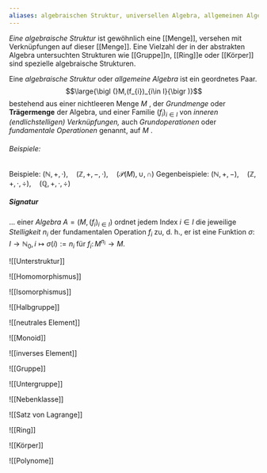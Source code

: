 ```yaml
---
aliases: algebraischen Struktur, universellen Algebra, allgemeinen Algebra
---
```

*Eine algebraische Struktur* ist gewöhnlich eine [[Menge]], versehen mit Verknüpfungen auf dieser [[Menge]]. Eine Vielzahl der in der abstrakten Algebra untersuchten Strukturen wie [[Gruppe]]n, [[Ring]]e oder [[Körper]] sind spezielle algebraische Strukturen.

Eine *algebraische Struktur* oder *allgemeine Algebra* ist ein geordnetes Paar.
$$\large{\bigl (}M,(f_{i})_{i\in I}{\bigr )}$$
bestehend aus einer nichtleeren Menge $M$ , der _Grundmenge_ oder **Trägermenge** der Algebra, und einer Familie $(f_{i})_{i\in I}$ von _inneren (endlichstelligen) Verknüpfungen,_ auch _Grundoperationen_ oder _fundamentale Operationen_ genannt, auf $M$ . 

###### Beispiele:
Beispiele:    $(\mathbb N, +, ·), \quad (\mathbb Z, +, −, ·),\quad (\mathcal P(M), ∪, ∩)$ 
Gegenbeispiele:    $(\mathbb N, +, −),\quad (\mathbb Z, +, ·, ÷),\quad (\mathbb Q, +, ·, ÷)$

##### Signatur 
... einer *Algebra* $A ={\bigl (}M,(f_{i})_{i\in I}{\bigr )}$ ordnet jedem Index $i ∈ I$  die jeweilige *Stelligkeit* $n_i$ der fundamentalen Operation $f_i$ zu, d. h., er ist eine Funktion $\sigma \colon I\to \mathbb {N} _{0},\,i\mapsto \sigma (i):=n_{i}$ für ${\displaystyle f_{i}\colon M^{n_{i}}\to M.}$ 


![[Unterstruktur]]


![[Homomorphismus]]


![[Isomorphismus]]


![[Halbgruppe]]


![[neutrales Element]]


![[Monoid]]


![[inverses Element]]


![[Gruppe]]


![[Untergruppe]]


![[Nebenklasse]]


![[Satz von Lagrange]]


![[Ring]]


![[Körper]]


![[Polynome]]